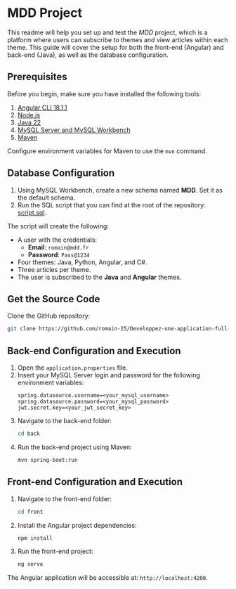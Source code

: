 # MDD Project

This readme will help you set up and test the *MDD* project, which is a platform where users can subscribe to themes and view articles within each theme. This guide will cover the setup for both the front-end (Angular) and back-end (Java), as well as the database configuration.

## Prerequisites

Before you begin, make sure you have installed the following tools:

1. [Angular CLI 18.1.1](https://angular.io/cli)
2. [Node.js](https://nodejs.org/)
3. [Java 22](https://www.oracle.com/java/technologies/javase-jdk22-downloads.html)
4. [MySQL Server and MySQL Workbench](https://dev.mysql.com/downloads/)
5. [Maven](https://maven.apache.org/)

Configure environment variables for Maven to use the `mvn` command.

## Database Configuration

1. Using MySQL Workbench, create a new schema named **MDD**. Set it as the default schema.
2. Run the SQL script that you can find at the root of the repository: [script.sql](https://github.com/romain-25/Developpez-une-application-full-stack-complete/blob/final/MDD_project.sql).

The script will create the following:
- A user with the credentials:
    - **Email**: `romain@mdd.fr`
    - **Password**: `Pass@1234`
- Four themes: Java, Python, Angular, and C#.
- Three articles per theme.
- The user is subscribed to the **Java** and **Angular** themes.

## Get the Source Code

Clone the GitHub repository:
```sh
git clone https://github.com/romain-25/Developpez-une-application-full-stack-complete.git
```
## Back-end Configuration and Execution

1. Open the `application.properties` file.
2. Insert your MySQL Server login and password for the following environment variables:
    ```properties
    spring.datasource.username=<your_mysql_username>
    spring.datasource.password=<your_mysql_password>
    jwt.secret.key=<your_jwt_secret_key>
    ```
3. Navigate to the back-end folder:
    ```sh
    cd back
    ```
4. Run the back-end project using Maven:
    ```sh
    mvn spring-boot:run
    ```

## Front-end Configuration and Execution

1. Navigate to the front-end folder:
    ```sh
    cd front
    ```
2. Install the Angular project dependencies:
    ```sh
    npm install
    ```
3. Run the front-end project:
    ```sh
    ng serve
    ```

The Angular application will be accessible at: `http://localhost:4200`.
